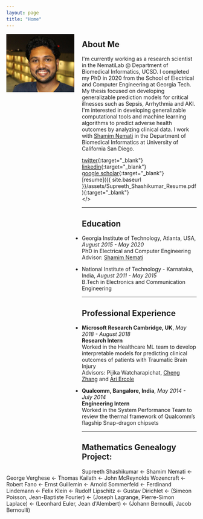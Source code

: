 ```yaml
---
layout: page 
title: "Home"
---
```


<div style="float:left;margin:0 20px 1000px 0">
   <img align="left" src="assets/supreeth_pic2_crop.jpeg" width="180">
</div>

## About Me
I'm currently working as a research scientist in the NematiLab @ Department of Biomedical Informatics, UCSD. I completed my PhD in 2020 from the School of Electrical and Computer Engineering at Georgia Tech. My thesis focused on developing generalizable prediction models for critical illnesses such as Sepsis, Arrhythmia and AKI. I'm interested in developing generalizable computational tools and machine learning algorithms to predict adverse health outcomes by analyzing clinical data. I work with [Shamim Nemati](http://nematilab.info/people/shamim/index.html)  in the Department of Biomedical Informatics at University of California San Diego.

<i class='fa fa-twitter fa-fw'></i>  [twitter](https://twitter.com/sprajw){:target="_blank"} <br>
<i class='fa fa-linkedin fa-fw'></i> [linkedin](https://www.linkedin.com/in/supreeth-prajwal/){:target="_blank"} <br>
<i class='fa fa-graduation-cap fa-fw'></i>  [google scholar](https://scholar.google.com/citations?user=BPT-V4AAAAAJ&hl=en){:target="_blank"} <br>
<i class='fa fa-file-text fa-fw'></i>  [resume]({{ site.baseurl }}/assets/Supreeth_Shashikumar_Resume.pdf){:target="_blank"} <br>
<i class='fa fa-envelope fa-fw'></i> <a id="email"></> <br> 

<script>
<!--
var email_address = "supreeth" + "@" + "gatech";
email_address += ".edu";
$("#email").attr("href", "mailto:" + email_address).html("email");
//-->
</script>

---
## Education

+ Georgia Institute of Technology, Atlanta, USA, *August 2015 - May 2020*  
  PhD in Electrical and Computer Engineering  
  Advisor: [Shamim Nemati](http://nematilab.info/people/shamim/index.html)

+ National Institute of Technology - Karnataka, India, *August 2011 - May 2015*  
  B.Tech in Electronics and Communication Engineering

---
## Professional Experience

+ **Microsoft Research Cambridge, UK**, *May 2018 - August 2018*  
  **Research Intern**  
  Worked in the Healthcare ML team to develop interpretable models for predicting clinical outcomes of patients with Traumatic Brain Injury  
  Advisors: Pijika Watcharapichat, [Cheng Zhang](https://cheng-zhang.org/) and [Ari Ercole](http://anaesthetics.medschl.cam.ac.uk/staff/ari-ercole/)

+ **Qualcomm, Bangalore, India**, *May 2014 - July 2014*  
  **Engineering Intern**  
  Worked in the System Performance Team to review the thermal framework of Qualcomm’s flagship Snap-dragon chipsets

---
## Mathematics Genealogy Project:
Supreeth Shashikumar ← Shamim Nemati ← George Verghese ← Thomas Kailath ← John McReynolds Wozencraft ← Robert Fano ← Ernst Guillemin ← Arnold Sommerfeld ← Ferdinand Lindemann ← Felix Klein ← Rudolf Lipschitz ← Gustav Dirichlet ← (Simeon Poisson, Jean-Baptiste Fourier) ← (Joseph Lagrange, Pierre-Simon Laplace) ← (Leonhard Euler, Jean d'Alembert) ← (Johann Bernoulli, Jacob Bernoulli)      
